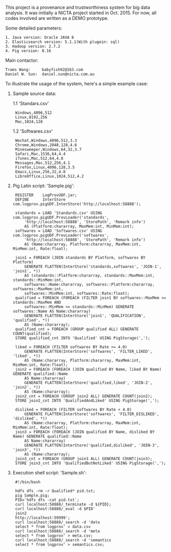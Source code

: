 This project is a provenance and trustworthiness system for big data analysis. It was initially 
a NICTA project started in Oct. 2015. For now, all codes involved are written as a DEMO prototype.

Some detailed parameters:

    1. Java version: Oracle JAVA 8
    2. Elasticsearch version: 5.1.1(With plugein: sql)
    3. Hadoop version: 2.7.2
    4. Pig version: 0.16


Main contactor:

    Trams Wang:     babyfish92@163.com
    Daniel W. Sun:	daniel.sun@nicta.com.au
    
To illustrate the usage of the system, here's a simple example case:

1. Sample source data:

    1.1 'Standars.csv'
    
        Windows,4096,512
        Linux,8192,256
        Mac,1024,128
        
    1.2 'Softwares.csv'
    
        Wechat,Windows,4096,512,3.3
        Chrome,Windows,2048,128,4.6
        Minesweeper,Windows,64,32,3.7
        Safari,Mac,1536,64,4.4
        iTunes,Mac,512,64,4.8
        Messages,Mac,512,256,4.1
        Firefox,Linux,4096,128,3.5
        Emacs,Linux,256,32,4.8
        LibreOffice,Linux,1024,512,4.2

2. Pig Latin script: 'Sample.pig':

        REGISTER    LogProvUDF.jar;
        DEFINE      InterStore com.logprov.pigUDF.InterStore('http://localhost:58888');
        
        standards = LOAD 'Standards.csv' USING com.logprov.pigUDF.ProvLoader('standards',
            'http://localhost:58888', 'StorePath', 'Remark info')
            AS (Platform:chararray, MaxMem:int, MinMem:int);
        softwares = LOAD 'Softwares.csv' USING com.logprov.pigUDF.ProvLoader('softwares',
            'http://localhost:58888', 'StorePath', 'Remark info')
            AS (Name:chararray, Platform:chararray, MaxMem:int, MinMem:int, Rate:float);
        
        join1 = FOREACH (JOIN standards BY Platform, softwares BY Platform)
            GENERATE FLATTEN(InterStore('standards,softwares', 'JOIN-1', 'join1', *))
            AS (standards::Platform:chararray, standards::MaxMem:int, standards::MinMem:int,
            softwares::Name:chararray, softwares::Platform:chararray, softwares::MaxMem:int,
            softwares::MinMem:int, softwares::Rate:float);
        qualified = FOREACH (FOREACH (FILTER join1 BY softwares::MaxMem <= standards::MaxMem AND
            softwares::MinMem <= standards::MinMem) GENERATE softwares::Name AS Name:chararray)
            GENERATE FLATTEN(InterStore('join1', 'QUALIFICATION', 'qualified', *))
            AS (Name:chararray);
        qualified_cnt = FOREACH (GROUP qualified ALL) GENERATE COUNT(qualified);
        STORE qualified_cnt INTO 'Qualified' USING PigStorage(',');
        
        liked = FOREACH (FILTER softwares BY Rate >= 4.0)
            GENERATE FLATTEN(InterStore('softwares', 'FILTER_LIKED', 'liked', *))
            AS (Name:chararray, Platform:chararray, MaxMem:int, MinMem:int, Rate:float);
        join2 = FOREACH (FOREACH (JOIN qualified BY Name, liked BY Name) GENERATE qualified::Name
            AS Name:chararray)
            GENERATE FLATTEN(InterStore('qualified,liked', 'JOIN-2', 'join2', *))
            AS (Name:chararray);
        join2_cnt = FOREACH (GROUP join2 ALL) GENERATE COUNT(join2);
        STORE join2_cnt INTO 'QualifiedAndLiked' USING PigStorage(',');
        
        disliked = FOREACH (FILTER softwares BY Rate < 4.0)
            GENERATE FLATTEN(InterStore('softwares', 'FILTER_DISLIKED', 'disliked', *))
            AS (Name:chararray, Platform:chararray, MaxMem:int, MinMem:int, Rate:float);
        join3 = FOREACH (FOREACH (JOIN qualified BY Name, disliked BY Name) GENERATE qualified::Name
            AS Name:chararray)
            GENERATE FLATTEN(InterStore('qualified,disliked', 'JOIN-3', 'join3', *))
            AS (Name:chararray);
        join3_cnt = FOREACH (GROUP join3 ALL) GENERATE COUNT(join3);
        STORE join3_cnt INTO 'QualifiedButNotLiked' USING PigStorage(',');

3. Execution shell script: 'Sample.sh':

        #!/bin/bash
        
        hdfs dfs -rm -r Qualified* pid.txt;
        pig Sample.pig;
        PID=`hdfs dfs -cat pid.txt`;
        curl localhost:58888/_terminate -d ${PID};
        curl localhost:58888/_eval -d $PID'
        join2
        http://localhost:59999';
        curl localhost:58888/_search -d 'data
        select * from logprov' > data.csv
        curl localhost:58888/_search -d 'meta
        select * from logprov' > meta.csv;
        curl localhost:58888/_search -d 'semantics
        select * from logprov' > semantics.csv;
        